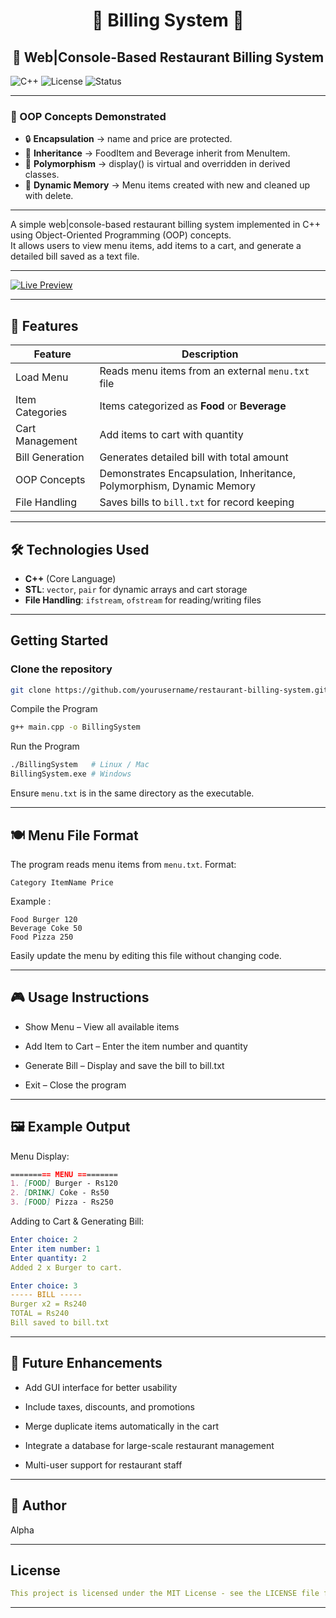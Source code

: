 <h1 align="center">🧾 Billing System 🧾</h1>

<h2 align="center">🍔 Web|Console-Based Restaurant Billing System</h2>

![C++](https://img.shields.io/badge/Language-C++-blue?style=flat-square) 
![License](https://img.shields.io/badge/License-MIT-green?style=flat-square) 
![Status](https://img.shields.io/badge/Status-Completed-success?style=flat-square)

---

### 🌟 OOP Concepts Demonstrated

- 🔒 **Encapsulation** → name and price are protected.
- 🌳 **Inheritance** → FoodItem and Beverage inherit from MenuItem.
- 🔄 **Polymorphism** → display() is virtual and overridden in derived classes.
- 🧠 **Dynamic Memory** → Menu items created with new and cleaned up with delete.

---

A simple web|console-based restaurant billing system implemented in C++ using Object-Oriented Programming (OOP) concepts.  
It allows users to view menu items, add items to a cart, and generate a detailed bill saved as a text file.

---

[![Live Preview](https://img.shields.io/badge/Live%20Preview-Visit-blue?style=for-the-badge&logo=netlify)](http://billingsystemexe.netlify.app)

---

## 🚀 Features

| Feature | Description |
|---------|-------------|
| Load Menu | Reads menu items from an external `menu.txt` file |
| Item Categories | Items categorized as **Food** or **Beverage** |
| Cart Management | Add items to cart with quantity |
| Bill Generation | Generates detailed bill with total amount |
| OOP Concepts | Demonstrates Encapsulation, Inheritance, Polymorphism, Dynamic Memory |
| File Handling | Saves bills to `bill.txt` for record keeping |

---

## 🛠️ Technologies Used
- **C++** (Core Language)  
- **STL**: `vector`, `pair` for dynamic arrays and cart storage  
- **File Handling**: `ifstream`, `ofstream` for reading/writing files 

---

## Getting Started

### Clone the repository
```bash
git clone https://github.com/yourusername/restaurant-billing-system.git
```
Compile the Program
```bash
g++ main.cpp -o BillingSystem
```
Run the Program
```bash
./BillingSystem   # Linux / Mac
BillingSystem.exe # Windows
```
Ensure `menu.txt` is in the same directory as the executable.

---

## 🍽️ Menu File Format
The program reads menu items from `menu.txt`.
Format:
```nginx
Category ItemName Price
```
Example :
```nginx
Food Burger 120
Beverage Coke 50
Food Pizza 250
```
Easily update the menu by editing this file without changing code.

---

## 🎮 Usage Instructions

- Show Menu – View all available items

- Add Item to Cart – Enter the item number and quantity

- Generate Bill – Display and save the bill to bill.txt

- Exit – Close the program

---

## 🖼️ Example Output

Menu Display:
```markdown
========= MENU =========
1. [FOOD] Burger - Rs120
2. [DRINK] Coke - Rs50
3. [FOOD] Pizza - Rs250
```

Adding to Cart & Generating Bill:
```yaml
Enter choice: 2
Enter item number: 1
Enter quantity: 2
Added 2 x Burger to cart.

Enter choice: 3
----- BILL -----
Burger x2 = Rs240
TOTAL = Rs240
Bill saved to bill.txt
```

---

## 🔮 Future Enhancements

- Add GUI interface for better usability

- Include taxes, discounts, and promotions

- Merge duplicate items automatically in the cart

- Integrate a database for large-scale restaurant management

- Multi-user support for restaurant staff

---

## 👤 Author

Alpha

---

## License
```yaml
This project is licensed under the MIT License - see the LICENSE file for details.
```
---
